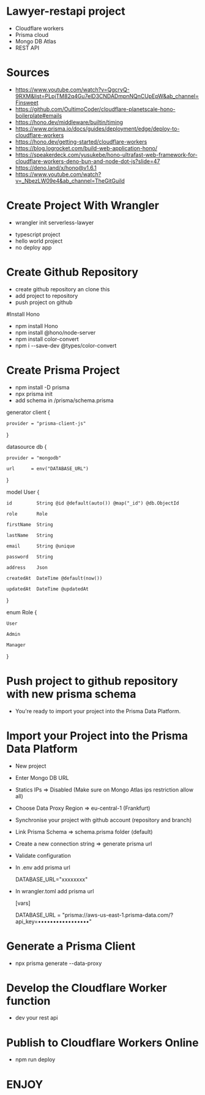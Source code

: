 # Lawyer-restapi project 

  * Cloudflare workers
  * Prisma cloud
  * Mongo DB Atlas 
  * REST API
  
# Sources
  * https://www.youtube.com/watch?v=QgcryQ-9RXM&list=PLpjTM82q4Gu7elD3CNDADmpnNQnCUpEpW&ab_channel=Finsweet
  * https://github.com/OultimoCoder/cloudflare-planetscale-hono-boilerplate#emails
  * https://hono.dev/middleware/builtin/timing
  * https://www.prisma.io/docs/guides/deployment/edge/deploy-to-cloudflare-workers
  * https://hono.dev/getting-started/cloudflare-workers
  * https://blog.logrocket.com/build-web-application-hono/
  * https://speakerdeck.com/yusukebe/hono-ultrafast-web-framework-for-cloudflare-workers-deno-bun-and-node-dot-js?slide=47
  * https://deno.land/x/hono@v1.6.1
  * https://www.youtube.com/watch?v=_NbezLW09e4&ab_channel=TheGitGuild
# Create Project With Wrangler

  * wrangler init serverless-lawyer
  
  - typescript project
  - hello world project
  - no deploy app 
  
# Create Github Repository
  
  * create github repository an clone this
  * add project to repository
  * push project on github
 
#Install Hono

  * npm install Hono
  * npm install @hono/node-server
  * npm install color-convert
  * npm i --save-dev @types/color-convert

# Create Prisma Project

  * npm install -D prisma
  * npx prisma init
  * add schema in /prisma/schema.prisma
  
  
  generator client {
  
    provider = "prisma-client-js"
    
  }
  

  datasource db {
  
    provider = "mongodb"
  
    url      = env("DATABASE_URL")
  
  }

  model User {
  
    id         String @id @default(auto()) @map("_id") @db.ObjectId
  
    role       Role
  
    firstName  String
  
    lastName   String
  
    email      String @unique
  
    password   String
  
    address    Json
  
    createdAt  DateTime @default(now())
  
    updatedAt  DateTime @updatedAt
  
  }

  enum Role {
  
    User
  
    Admin
  
    Manager
  
  }
  
# Push project to github repository with new prisma schema

  * You're ready to import your project into the Prisma Data Platform.
  
# Import your Project into the Prisma Data Platform

  * New project
  * Enter Mongo DB URL
  * Statics IPs => Disabled (Make sure on Mongo Atlas ips restriction allow all)
  * Choose Data Proxy Region => eu-central-1 (Frankfurt)
  
  * Synchronise your project with github account (repository and branch)
  * Link Prisma Schema => schema.prisma folder (default)
  * Create a new connection string => generate prisma url
  * Validate configuration
  
  * In .env add prisma url
      
      DATABASE_URL="xxxxxxxx"
    
  * In wrangler.toml add prisma url
      
      [vars]
      
      DATABASE_URL = "prisma://aws-us-east-1.prisma-data.com/?api_key=•••••••••••••••••"
      
# Generate a Prisma Client

  * npx prisma generate --data-proxy
  
# Develop the Cloudflare Worker function

 * dev your rest api

# Publish to Cloudflare Workers Online

  * npm run deploy
  
# ENJOY
